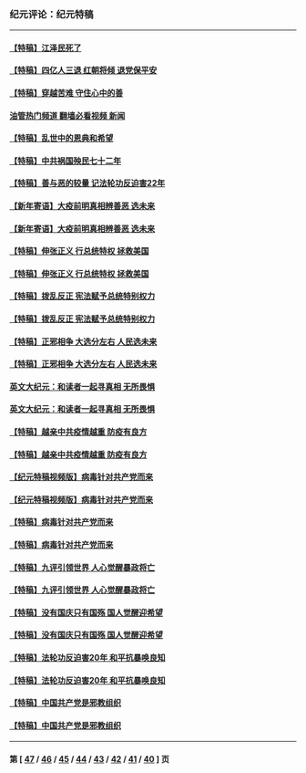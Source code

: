 ### 纪元评论：纪元特稿
---
#### [【特稿】江泽民死了](../../pages/nsc424/n13876300.md?12090330) 
#### [【特稿】四亿人三退 红朝将倾 退党保平安](../../pages/nsc424/n13794378.md?12090330) 
#### [【特稿】穿越苦难 守住心中的善](../../pages/nsc424/n13784979.md?12090330) 
#### [油管热门频道 翻墙必看视频 新闻](ok?12090330)
#### [【特稿】乱世中的恩典和希望](../../pages/nsc424/n13734687.md?12090330) 
#### [【特稿】中共祸国殃民七十二年](../../pages/nsc424/n13272607.md?12090330) 
#### [【特稿】善与恶的较量 记法轮功反迫害22年](../../pages/nsc424/n13086597.md?12090330) 
#### [【新年寄语】大疫前明真相辨善恶 选未来](../../pages/nsc424/n12660855.md?12090330) 
#### [【新年寄语】大疫前明真相辨善恶 选未来](../../pages/nsc424/n12660855.md?12090330) 
#### [【特稿】伸张正义 行总统特权 拯救美国](../../pages/nsc424/n12616806.md?12090330) 
#### [【特稿】伸张正义 行总统特权 拯救美国](../../pages/nsc424/n12616806.md?12090330) 
#### [【特稿】拨乱反正 宪法赋予总统特别权力](../../pages/nsc424/n12598306.md?12090330) 
#### [【特稿】拨乱反正 宪法赋予总统特别权力](../../pages/nsc424/n12598306.md?12090330) 
#### [【特稿】正邪相争 大选分左右 人民选未来](../../pages/nsc424/n12545208.md?12090330) 
#### [【特稿】正邪相争 大选分左右 人民选未来](../../pages/nsc424/n12545208.md?12090330) 
#### [英文大纪元：和读者一起寻真相 无所畏惧](../../pages/nsc424/n12542027.md?12090330) 
#### [英文大纪元：和读者一起寻真相 无所畏惧](../../pages/nsc424/n12542027.md?12090330) 
#### [【特稿】越亲中共疫情越重 防疫有良方](../../pages/nsc424/n12042989.md?12090330) 
#### [【特稿】越亲中共疫情越重 防疫有良方](../../pages/nsc424/n12042989.md?12090330) 
#### [【纪元特稿视频版】病毒针对共产党而来](../../pages/nsc424/n11977328.md?12090330) 
#### [【纪元特稿视频版】病毒针对共产党而来](../../pages/nsc424/n11977328.md?12090330) 
#### [【特稿】病毒针对共产党而来](../../pages/nsc424/n11928818.md?12090330) 
#### [【特稿】病毒针对共产党而来](../../pages/nsc424/n11928818.md?12090330) 
#### [【特稿】九评引领世界 人心觉醒暴政将亡](../../pages/nsc424/n11660496.md?12090330) 
#### [【特稿】九评引领世界 人心觉醒暴政将亡](../../pages/nsc424/n11660496.md?12090330) 
#### [【特稿】没有国庆只有国殇 国人觉醒迎希望](../../pages/nsc424/n11549354.md?12090330) 
#### [【特稿】没有国庆只有国殇 国人觉醒迎希望](../../pages/nsc424/n11549354.md?12090330) 
#### [【特稿】法轮功反迫害20年 和平抗暴唤良知](../../pages/nsc424/n11389135.md?12090330) 
#### [【特稿】法轮功反迫害20年 和平抗暴唤良知](../../pages/nsc424/n11389135.md?12090330) 
#### [【特稿】中国共产党是邪教组织](../../pages/nsc424/n11355551.md?12090330) 
#### [【特稿】中国共产党是邪教组织](../../pages/nsc424/n11355551.md?12090330) 

---
#### 第 [ [47](./47.md?12090330) / [46](./46.md?12090330) / [45](./45.md?12090330) / [44](./44.md?12090330) / [43](./43.md?12090330) / [42](./42.md?12090330) / [41](./41.md?12090330) / [40](./40.md?12090330) ] 页
